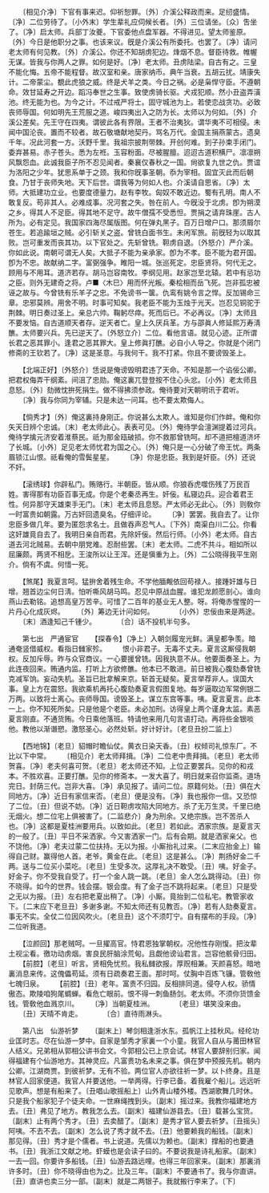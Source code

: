 <!-- { "loadSidebar": true } -->
　　〔相见介净〕下官有事来迟。仰祈恕罪。〔外〕介溪公释政而来。足纫盛情。〔净〕二位劳待了。〔小外末〕学生辈礼应伺候长者。〔外〕三位请坐。〔众〕吿坐了。〔净〕启太师。兵部丁汝夔。下官委他点盘军器。不得进见。望太师鉴原。〔外〕今日是他职分之事。也该来议。旣是介溪公有所委托。也罢了。〔净〕请问老太师有何见教。〔外〕介溪公。你还不知胡虏犯边。烽烟不息。督臣待救。帷幄无谋。皆我与你两人之罪。如何是好。〔净〕老太师。丑虏陆梁。自古有之。三皇不能化悔。五帝不能程督。故汉室和亲。唐家纳币。典午当衰。五胡云扰。靖康失计。二帝蒙尘。覩此虎狼之威。终是犬羊之类。今日之祸。必是枭悍守臣。不遵朝命。效甘延寿之开边。蹈冯奉世之生事。致使虏骑长驱。犬戎犯顺。然小丑盗弄潢池。终无能为也。为今之计。不过戒严将士。固守城池为上。若使恋战贪功。必致丧师辱国。何如明先王荒服之道。峻四夷出入之防为长。太师以为何如。〔外〕介溪公差矣。先王守在四夷。谓彼此各有界限。王者不治夷狄。谓华夷不可相侵。未闻中国沦丧。置而不较者。故石敬塘献地契丹。骂名万代。金国主捐燕蒙古。遗臭千年。况此河套一方。沃野千里。我祖宗披荆带棘。开创何难。到子孙束手闭门。委弃甚易。赤子苍头。悉为左袵。玉容粉面。尽被腥膻。迢迢古道积横尸。凛凛朔风飘怨血。此诚我臣子所不忍见闻者。秦襄仅春秋之一国。尙欲复九世之仇。贾谊为洛阳之少年。犹思系单于之颈。我和你旣事圣朝。忝为宰相。固宜灭此而后朝食。乃甘于丧师失地。天下后世。谓我等为何如人也。介溪请自思省。〔净〕太师。大抵建功立业。也要度德量力。赵有李牧。匈奴不敢近边。蜀有孔明。南人不敢复反。苟非其人。必难成事。况河套之失。咎在前人。今旣没于北虏。卽为朔漠之乡。得其人不足臣。得其地不足守。故牛僧孺不受悉怛。贾捐之请弃珠崖。古人所为。必有定见。我国家四海尽属版图。何在弹丸黑子。百万日增户口。那须屑尔苍生。若追踰垣之贼。必引斩关之盗。曾铣白面书生。未闲军旅。前旣轻为以取其败。岂可重发而丧其功。以下官处之。先斩曾铣。靼虏自退。〔外怒介〕严介溪。你如此说。南朝可谓无人矣。大抵子不能为亲承家。卽为不孝。臣不能为君开国。卽为不忠。故献纳二字。富弼强争。睢阳一城。张巡死定。忠臣贤将。何代无之。顾用与不用耳。道济若存。胡马岂容南牧。李纲见用。赵家岂至北辕。若中有忌功之臣。则外无建奇之将。卢■〈木巳〉用而怀光叛。秦桧相而岳飞死。岂非孤忠被诬之故与。今曾铣有乐羊子之忠。不免谤书一箧。仇鸾有姚令言之悍。反加锡命三章。忠邪莫辨。用舍不明。时事可知矣。我老臣不能为玉烛于光天。岂忍见铜驼于荆棘。明日奏过圣上。亲总六帅。鞠躬尽瘁。死而后已。不必再议。〔净〕太师且不要发恼。自古道顺天者存。逆天者亡。皇上久厌兵革。方与邵眞人修延熙万寿淸醮。太师要兴兵。先已逆天了。〔外怒立介〕二位。看他言语。就见心迹。正所谓长君之恶其罪小。逢君之恶其罪大。皇上修眞打醮。必自小人导之。你就是个闭门修斋的王钦若了。〔净〕这是圣意。与我何干。我不打紧。你且不要谤毁圣上。 

　　【北端正好】〔外怒介〕恁说是俺谤毁明君违了天命。不知是那一个谄佞公卿。把君权侮弄干纲紊。间沮了忠勋。俺这裏兀登登按不住心头忿。〔小外〕老太师且息怒。〔外〕劾微忱拚死捐生。做不得拂须参政。俺待要对天朝明讯于君听。 
　　〔净〕我与你同为宰辅。只是未达一问耳。也不要太欺侮人。 

　　【倘秀才】〔外〕俺这裏持身刚正。你说甚么太欺人。谁知是你们作衅。俺和你矢天日辨个忠诚。〔末〕老太师此心。表表可见。〔外〕俺待学会澶渊提着过河兵。俺待学擒元济安着淮蔡民。祇为那金瓯破损。你不救那曾铣呵。却不道把檀道济坏了长城。〔小外〕足见老太师忧君为国之心。〔外〕俺只是一心分破了帝王忧。两条眉锁江山恨。祇看俺的雪鬓星星。 
　　〔净〕你是忠臣。我到是奸臣。〔外〕还说不奸。 

　　【滚绣球】你辟私门。贿赂行。半朝臣。皆从顺。你狼呑虎噬伤残了万民百姓。害得那有功臣百事无成。你是个老秦丞再生。奸佞。私寝边兵。迎合着君王性。何异那守天雄束手无门。〔末〕老太师且息怒。严太师必无此心。〔外〕则敎你一时富贵如朝露。万古奸回遗臭名。仔细评论。 
　　〔净〕罢罢。我自去了。让你忠臣多做几年。要为匿怨求名士。且做吞声忍气人。〔下外〕南渠白川二公。你看这奸雄竟自去了。我明日亲自而君。先除奸佞。然后行师。〔小外〕老太师。自古道去河北贼易。去朝中朋党难。忍耐些罢。〔末〕老太师。二虎不共斗。相如所以屈廉颇。两贤不相戹。王浚所以让王浑。还是愼重为上。〔外〕二公晓得我平生刚介。倘有不虞。何惜一死。 

　　【煞尾】我夏言呵。猛拚舍着残生命。不学他腼觍依回苟禄人。接踵奸雄与日增。翘首边尘何日淸。怕听嘶风胡马鸣。忍见中原战血腥。谁犯龙颜愿剖心。谁向燕山去勒铭。追想高皇万苦辛。可惜了二百年的基业无人整。呀。将俺赤惺惺的一片丹心化成灰烬。 
　　〔外〕筹边无计问如何。　　　　〔小外〕忠佞由来是两途。 
　　〔末〕酒逢知己千锺少。　　　　〔合〕话不投机半句多。 

　　第七出　严通宦官 
　　【探春令】〔净上〕入朝剑履宠光鲜。满皇都争羡。暗通奄竖借威权。看指日雠家殄。 
　　恨小非君子。无毒不丈夫。夏言这厮侵我朝权。反加斥辱。昨与众官商议。一心要援曾铣。因我执意不从。他要面奏圣上。为此连夜回来。贿通内监。打听上方欲修醮。他本已不敢进。前日被我心腹劾奏曾铣克减军饷。妄动失机。圣旨已批拿解来京。斩首无疑矣。夏言举荐非人。误国大事。皇上方在震怒。我欲乘机再托心腹劾奏夏言假图复地。每岁逼取边军常例银二万两。以致将士离心。丧师辱国。谤毁圣上。谋立东宫等事。咦。夏言夏言。此本一上。你不知死所矣。只是他是个老臣。未必加刑。访得皇上两个谨身太监。素恶夏言刚直。不通货贿。今日乘他落班。特请他来用几句言语打动。再将些金银啖他。教他以渐谮愬。激怒圣心。必然处斩。好计好计。〔老旦丑扮二监上〕 

　　【西地锦】〔老旦〕貂帽时瞻仙仗。黄衣日染天香。〔丑〕权倾司礼惊东厂。不比以下中常。 
　　〔相见介〕老太师拜揖。〔净〕二位老中贵拜揖。〔老旦〕老太师贺喜。〔净〕老夫何喜可贺。〔老旦〕老太师还不知。上位正要罢兵。见你的和戎本。不胜欢喜。正要打醮。见你的修斋本。一发大喜了。明日就来召你监斋。道场完日。封荫三代。岂非大喜。〔净〕承见报了。请问二位。原籍何处。〔丑〕俱在大同地方。〔净〕近日有家信来否。〔老旦〕便是没有。〔净〕我也报你一信。又恐惊了二位。〔丑〕但说不妨。〔净〕近日靼虏攻陷大同地方。杀了无万生灵。千里已绝无烟火。想二位宅上俱被害了。〔二监悲介〕身为刑余。又绝宗族。岂不苦杀人也。〔净〕这都是夏桂洲要用兵。以致如此。〔老旦〕若如此。洒家宗族。是夏言灭的一般了。〔丑〕平日不采洒家。今又害洒家一门。后有会期。就是洒家亲父。也不饶他。〔净〕老夫过蒙二位扶持。无以为报。小厮抬礼过来。〔二末应抬金上〕输得自己财。赢得他人首。老爷。黄金在此。〔老旦〕这是甚么。〔净〕荆扬好金二千两。送与二位买小菜吃。〔老旦〕生受多次。这厚礼决不敢受。〔丑〕咦。好金子。好金子。你不受我自受了。打一个金人跳一跳。〔老旦〕金人怎么跳得动。〔丑〕你不晓得。如今的世界。钱会摆。银会度。有了金子岂不跳将起来。〔老旦〕只是受之无以为报。〔丑〕左右把老夏出稍了。〔净〕小厮。竟抬到二位私宅。教管家收下。〔二末应下老旦丑〕多谢多谢。不知太师还有见教否。〔净〕若有人劾奏夏言。事无不实。全仗二位因风吹火。〔老旦丑〕这个不须叮宁。自有摆布的手段。〔净〕二位听我道。 

　　【泣颜回】那老贼呵。一旦擢高官。恃君恩独掌朝权。况他性存刚愎。把汝辈土视尘看。徼功动虏烟。害良民肝脑涂荒甸。且觑他谤讪君言。岂容他骸骨归田。 
　　【前腔】〔老旦〕听言。贤相免忧煎。我私雠欲报。厚贶相兼。天颜喜怒。暗地裏消息来传。这傀儡苟延。须有日疏奏君王面。那时呵。仗胸中百炼飞镰。管敎他七魄归泉。 
　　【前腔】〔丑〕老年。富贵不归园。反相排同道。侵夺人权。骄情傲态。欺陵咱狗尾蜩蝉。看危亡眼前。恨不得一刺鱼肠剑。老太师。不须你货馈金钱。管敎他血溅京川。 
　　〔净〕当朝夏桂洲。　　　　〔老旦〕堪笑没来由。 
　　〔丑〕天晴不肯走。　　　　〔合〕直待雨淋头。 

　　第八出　仙游祈梦 
　　〔副末上〕琴剑相逢浙水东。孤帆江上挂秋风。经纶功业匡时志。尽在仙游一梦中。自家是邹秀才家裏一个小童。我官人自从与莆田林官人结义。兄弟相从郭相公讲书会文。今郭相公已上京会试。林官人要辞别归家。闻得福建有个仙游地方。其神灵应。凡富贵功名未来之事。俱在梦中预报先机。朝内公卿。江湖商贾。到彼祈梦。无有不验。两位官人亦欲往祈一梦。以卜终身。且是林官人回家便道。我官人幷要送他。一举两得。行李已备。着我雇个船儿。远远听见歌声。想是有船来了。〔丑唱山歌摇船上〕山外靑山楼外楼。西湖歌舞几时休。只是我个船家犯子个徒夫命。一世麻绳拽到头。〔副末〕摇过来。我教你福建地方去。〔丑〕弗见了地方。教我怎么去。〔副末〕福建仙游县去。〔丑〕载甚么宝货。〔副末〕止有两个秀才。〔丑〕去卖醋了。〔副末〕是秀才官人要去祈梦。〔丑摇头〕阿咦。不去不去。〔副末〕怎么说了秀才就不去。〔丑〕他要赖我的船钱。〔副末〕那见得。〔丑〕秀才是个儒者。书上说道。先儒以为赖也。〔副末〕撑船的也要通书。〔丑〕我浙江文献之地。虾蟆也是会读子曰的。不要说我是诗礼船家。〔副末〕一去一回。你要许多船钱。〔丑〕仙游去路远哩。也得三年回家来。〔副末〕那裏消许多时。〔丑〕你不晓得由也为之。比及三年。〔副末〕不要通书了。我与你直讲。〔丑〕直讲也卖三分一部。〔副末〕就是二两银子。我就搬行李来了。〔下〕 

